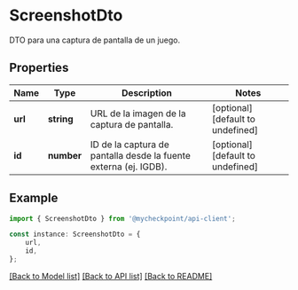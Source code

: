 # ScreenshotDto

DTO para una captura de pantalla de un juego.

## Properties

Name | Type | Description | Notes
------------ | ------------- | ------------- | -------------
**url** | **string** | URL de la imagen de la captura de pantalla. | [optional] [default to undefined]
**id** | **number** | ID de la captura de pantalla desde la fuente externa (ej. IGDB). | [optional] [default to undefined]

## Example

```typescript
import { ScreenshotDto } from '@mycheckpoint/api-client';

const instance: ScreenshotDto = {
    url,
    id,
};
```

[[Back to Model list]](../README.md#documentation-for-models) [[Back to API list]](../README.md#documentation-for-api-endpoints) [[Back to README]](../README.md)

